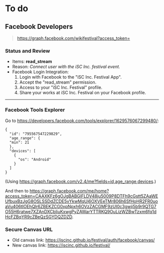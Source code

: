 # To do

## Facebook Developers

  > https://graph.facebook.com/wikifestival?access_token=

### Status and Review

* Items: **read_stream**
* Reason: *Connect user with the iSC Inc. festival event.*
* Facebook Login Integration:
  1. Login with Facebook to the "iSC Inc. Festival App".
  2. Accept the "read_stream" permission.
  3. Access to your "iSC Inc. Festival" profile.
  4. Share your works at iSC Inc. Festival on your Facebook profile.

----

### Facebook Tools Explorer

Go to https://developers.facebook.com/tools/explorer/1629576067299480/:

    {
      "id": "795567547229829",
      "age_range": {
      "min": 21
      },
      "devices": [
        {
          "os": "Android"
        }
      ]
    }

(Using https://graph.facebook.com/v2.4/me?fields=id,age_range,devices.)

And then to https://graph.facebook.com/me/home?access_token=CAAXKFz6gOJgBABGlFLDV48ju5009P8DTFh9cGstt5ZAaWEUfbuxBzJgG8OSLSSDdZCDE5vYkwMqUj6OXVEeTMr806h6SfHoHR2FR0uoaVu406tIOEhQlr6ZBEKZCG0xpNpxh6OVzZACGMF9zUI0c3gwji5b9r9QTG7O55H6ratwe7XZAnDXCbliuKxwgPyZAWarYTTRKQ9OuLizWZBwTzxm6fq1dHcFZBqYR9cZBeQzSGYDQZDZD.

### Secure Canvas URL

* Old canvas link: https://iscinc.github.io/festival/auth/facebook/canvas/
* New canvas link: https://iscinc.github.io/festival/
